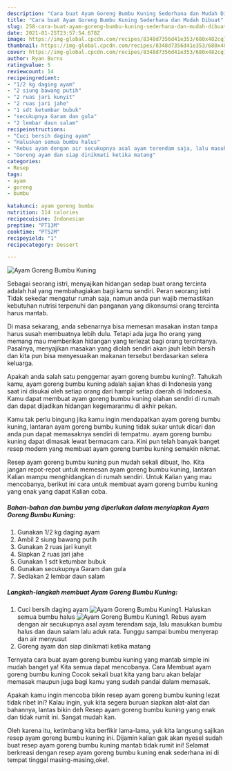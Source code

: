 ```yaml
---
description: "Cara buat Ayam Goreng Bumbu Kuning Sederhana dan Mudah Dibuat"
title: "Cara buat Ayam Goreng Bumbu Kuning Sederhana dan Mudah Dibuat"
slug: 258-cara-buat-ayam-goreng-bumbu-kuning-sederhana-dan-mudah-dibuat
date: 2021-01-25T23:57:54.678Z
image: https://img-global.cpcdn.com/recipes/8348d7356d41e353/680x482cq70/ayam-goreng-bumbu-kuning-foto-resep-utama.jpg
thumbnail: https://img-global.cpcdn.com/recipes/8348d7356d41e353/680x482cq70/ayam-goreng-bumbu-kuning-foto-resep-utama.jpg
cover: https://img-global.cpcdn.com/recipes/8348d7356d41e353/680x482cq70/ayam-goreng-bumbu-kuning-foto-resep-utama.jpg
author: Ryan Burns
ratingvalue: 5
reviewcount: 14
recipeingredient:
- "1/2 kg daging ayam"
- "2 siung bawang putih"
- "2 ruas jari kunyit"
- "2 ruas jari jahe"
- "1 sdt ketumbar bubuk"
- "secukupnya Garam dan gula"
- "2 lembar daun salam"
recipeinstructions:
- "Cuci bersih daging ayam"
- "Haluskan semua bumbu halus"
- "Rebus ayam dengan air secukupnya asal ayam terendam saja, lalu masukkan bumbu halus dan daun salam lalu aduk rata. Tunggu sampai bumbu menyerap dan air menyusut"
- "Goreng ayam dan siap dinikmati ketika matang"
categories:
- Resep
tags:
- ayam
- goreng
- bumbu

katakunci: ayam goreng bumbu 
nutrition: 114 calories
recipecuisine: Indonesian
preptime: "PT13M"
cooktime: "PT52M"
recipeyield: "1"
recipecategory: Dessert

---
```



![Ayam Goreng Bumbu Kuning](https://img-global.cpcdn.com/recipes/8348d7356d41e353/680x482cq70/ayam-goreng-bumbu-kuning-foto-resep-utama.jpg)

Sebagai seorang istri, menyajikan hidangan sedap buat orang tercinta adalah hal yang membahagiakan bagi kamu sendiri. Peran seorang istri Tidak sekedar mengatur rumah saja, namun anda pun wajib memastikan kebutuhan nutrisi terpenuhi dan panganan yang dikonsumsi orang tercinta harus mantab.

Di masa  sekarang, anda sebenarnya bisa memesan masakan instan tanpa harus susah membuatnya lebih dulu. Tetapi ada juga lho orang yang memang mau memberikan hidangan yang terlezat bagi orang tercintanya. Pasalnya, menyajikan masakan yang diolah sendiri akan jauh lebih bersih dan kita pun bisa menyesuaikan makanan tersebut berdasarkan selera keluarga. 



Apakah anda salah satu penggemar ayam goreng bumbu kuning?. Tahukah kamu, ayam goreng bumbu kuning adalah sajian khas di Indonesia yang saat ini disukai oleh setiap orang dari hampir setiap daerah di Indonesia. Kamu dapat membuat ayam goreng bumbu kuning olahan sendiri di rumah dan dapat dijadikan hidangan kegemaranmu di akhir pekan.

Kamu tak perlu bingung jika kamu ingin mendapatkan ayam goreng bumbu kuning, lantaran ayam goreng bumbu kuning tidak sukar untuk dicari dan anda pun dapat memasaknya sendiri di tempatmu. ayam goreng bumbu kuning dapat dimasak lewat bermacam cara. Kini pun telah banyak banget resep modern yang membuat ayam goreng bumbu kuning semakin nikmat.

Resep ayam goreng bumbu kuning pun mudah sekali dibuat, lho. Kita jangan repot-repot untuk memesan ayam goreng bumbu kuning, lantaran Kalian mampu menghidangkan di rumah sendiri. Untuk Kalian yang mau mencobanya, berikut ini cara untuk membuat ayam goreng bumbu kuning yang enak yang dapat Kalian coba.

<!--inarticleads1-->

##### Bahan-bahan dan bumbu yang diperlukan dalam menyiapkan Ayam Goreng Bumbu Kuning:

1. Gunakan 1/2 kg daging ayam
1. Ambil 2 siung bawang putih
1. Gunakan 2 ruas jari kunyit
1. Siapkan 2 ruas jari jahe
1. Gunakan 1 sdt ketumbar bubuk
1. Gunakan secukupnya Garam dan gula
1. Sediakan 2 lembar daun salam




<!--inarticleads2-->

##### Langkah-langkah membuat Ayam Goreng Bumbu Kuning:

1. Cuci bersih daging ayam
<img src="https://img-global.cpcdn.com/steps/45322172b2f1fe41/160x128cq70/ayam-goreng-bumbu-kuning-langkah-memasak-1-foto.jpg" alt="Ayam Goreng Bumbu Kuning">1. Haluskan semua bumbu halus
<img src="https://img-global.cpcdn.com/steps/94f32e9d5c07a10a/160x128cq70/ayam-goreng-bumbu-kuning-langkah-memasak-2-foto.jpg" alt="Ayam Goreng Bumbu Kuning">1. Rebus ayam dengan air secukupnya asal ayam terendam saja, lalu masukkan bumbu halus dan daun salam lalu aduk rata. Tunggu sampai bumbu menyerap dan air menyusut
1. Goreng ayam dan siap dinikmati ketika matang




Ternyata cara buat ayam goreng bumbu kuning yang mantab simple ini mudah banget ya! Kita semua dapat mencobanya. Cara Membuat ayam goreng bumbu kuning Cocok sekali buat kita yang baru akan belajar memasak maupun juga bagi kamu yang sudah pandai dalam memasak.

Apakah kamu ingin mencoba bikin resep ayam goreng bumbu kuning lezat tidak ribet ini? Kalau ingin, yuk kita segera buruan siapkan alat-alat dan bahannya, lantas bikin deh Resep ayam goreng bumbu kuning yang enak dan tidak rumit ini. Sangat mudah kan. 

Oleh karena itu, ketimbang kita berfikir lama-lama, yuk kita langsung sajikan resep ayam goreng bumbu kuning ini. Dijamin kalian gak akan nyesel sudah buat resep ayam goreng bumbu kuning mantab tidak rumit ini! Selamat berkreasi dengan resep ayam goreng bumbu kuning enak sederhana ini di tempat tinggal masing-masing,oke!.

